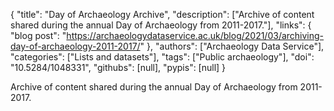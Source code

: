 {
  "title": "Day of Archaeology Archive",
  "description": ["Archive of content shared during the annual Day of Archaeology from 2011-2017."],
  "links": {
    "blog post": "https://archaeologydataservice.ac.uk/blog/2021/03/archiving-day-of-archaeology-2011-2017/"
  },
  "authors": ["Archaeology Data Service"],
  "categories": ["Lists and datasets"],
  "tags": ["Public archaeology"],
  "doi": "10.5284/1048331",
  "githubs": [null],
  "pypis": [null]
}

<!-- Generated by csv2md.R – do not edit by hand -->

Archive of content shared during the annual Day of Archaeology from 2011-2017.